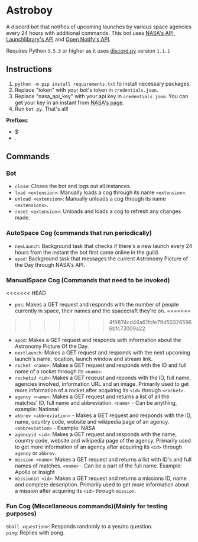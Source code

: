 Astroboy
=========

A discord bot that notifies of upcoming launches by various space agencies every 24 hours with additional commands. This bot uses  [NASA's API](https://api.nasa.gov/), [Launchlibrary's API](https://launchlibrary.net/docs/1.4/api.html) and [Open Notify's API](http://open-notify.org/Open-Notify-API/People-In-Space/).

Requires Python `3.5.3` or higher as it uses [discord.py](https://github.com/Rapptz/discord.py) version `1.1.1` 

## Instructions
1. `python -m pip install requirements.txt` to install necessary packages.  
2. Replace "token" with your bot's token in `credentials.json`.  
3. Replace "nasa_api_key" with your api key in `credentials.json`. You can get your key in an instant from [NASA's page](https://api.nasa.gov/index.html#apply-for-an-api-key). 
4. Run `bot.py`. That's all!  

**Prefixes**: 
* $ 
* .

## Commands

### Bot 
* `close`: Closes the bot and logs out all instances.
* `load <extension>`: Manually loads a cog through its name `<extension>`.
* `unload <extension>`: Manually unloads a cog through its name `<extensions>`.
* `reset <extension>`: Unloads and loads a cog to refresh any changes made.

### AutoSpace Cog (commands that run periodically)
* `newLaunch`: Background task that checks if there's a new launch every 24 hours from the instant the bot first came online in the guild.
* `apod`: Background task that messages the current Astronomy Picture of the Day through NASA's API.

### ManualSpace Cog (Commands that need to be invoked)
<<<<<<< HEAD
* `pos`: Makes a GET request and responds with the number of people currently in space, their names and the spacecraft they're on.
=======
>>>>>>> 4f9874cd46a61fcfe79d503265966bfc73009a22
* `apod`: Makes a GET request and responds with information about the Astronomy Picture Of the Day.
* `nextlaunch`: Makes a GET request and responds with the next upcoming launch's name, location, launch window and stream link.
* `rocket <name>`: Makes a GET request and responds with the ID and full name of a rocket through its `<name>`.
* `rocketid <id>`: Makes a GET reqeust and reponds with the ID, full name, agencies involved, information URL and an image. Primarily used to get more information of a rocket after acquiring its `<id>` through `<rocket>`.
* `agency <name>`: Makes a GET request and returns a list of all the matches' ID, full name and abbreviation.
 `<name>` - Can be anything, example: National
* `abbrev <abbreviation>` - Makes a GET request and responds with the ID, name, country code, website and wikipedia page of an agency.
`<abbreviation>` - Example: NASA
* `agencyid <id>`: Makes a GET request and responds with the name, country code, website and wikipedia page of the agency. Primarily used to get more information of an agency after acquiring its `<id>` through `agency` or `abbrev`.
* `mission <name>`: Makes a GET request and returns a list with ID's and full names of matches. `<name>` - Can be a part of the full name. Example: Apollo or Insight
* `missionid <id>`: Makes a GET request and returns a missions ID, name and complete description. Primarily used to get more information about a mission after acquiring its `<id>` through `mission`.

### Fun Cog (Miscellaneous commands)(Mainly for testing purposes)
`8ball <question>`: Responds randomly to a yes/no question.  
`ping`: Replies with pong.
